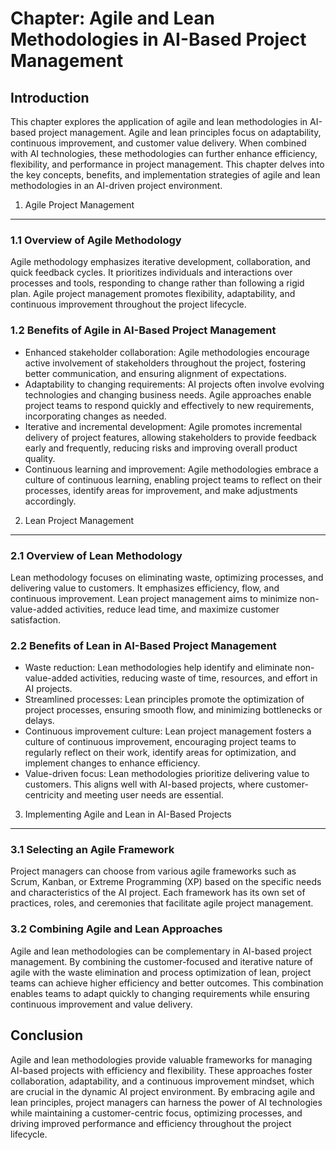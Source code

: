 Chapter: Agile and Lean Methodologies in AI-Based Project Management
====================================================================

Introduction
------------

This chapter explores the application of agile and lean methodologies in AI-based project management. Agile and lean principles focus on adaptability, continuous improvement, and customer value delivery. When combined with AI technologies, these methodologies can further enhance efficiency, flexibility, and performance in project management. This chapter delves into the key concepts, benefits, and implementation strategies of agile and lean methodologies in an AI-driven project environment.

1. Agile Project Management
---------------------------

### 1.1 Overview of Agile Methodology

Agile methodology emphasizes iterative development, collaboration, and quick feedback cycles. It prioritizes individuals and interactions over processes and tools, responding to change rather than following a rigid plan. Agile project management promotes flexibility, adaptability, and continuous improvement throughout the project lifecycle.

### 1.2 Benefits of Agile in AI-Based Project Management

* Enhanced stakeholder collaboration: Agile methodologies encourage active involvement of stakeholders throughout the project, fostering better communication, and ensuring alignment of expectations.
* Adaptability to changing requirements: AI projects often involve evolving technologies and changing business needs. Agile approaches enable project teams to respond quickly and effectively to new requirements, incorporating changes as needed.
* Iterative and incremental development: Agile promotes incremental delivery of project features, allowing stakeholders to provide feedback early and frequently, reducing risks and improving overall product quality.
* Continuous learning and improvement: Agile methodologies embrace a culture of continuous learning, enabling project teams to reflect on their processes, identify areas for improvement, and make adjustments accordingly.

2. Lean Project Management
--------------------------

### 2.1 Overview of Lean Methodology

Lean methodology focuses on eliminating waste, optimizing processes, and delivering value to customers. It emphasizes efficiency, flow, and continuous improvement. Lean project management aims to minimize non-value-added activities, reduce lead time, and maximize customer satisfaction.

### 2.2 Benefits of Lean in AI-Based Project Management

* Waste reduction: Lean methodologies help identify and eliminate non-value-added activities, reducing waste of time, resources, and effort in AI projects.
* Streamlined processes: Lean principles promote the optimization of project processes, ensuring smooth flow, and minimizing bottlenecks or delays.
* Continuous improvement culture: Lean project management fosters a culture of continuous improvement, encouraging project teams to regularly reflect on their work, identify areas for optimization, and implement changes to enhance efficiency.
* Value-driven focus: Lean methodologies prioritize delivering value to customers. This aligns well with AI-based projects, where customer-centricity and meeting user needs are essential.

3. Implementing Agile and Lean in AI-Based Projects
---------------------------------------------------

### 3.1 Selecting an Agile Framework

Project managers can choose from various agile frameworks such as Scrum, Kanban, or Extreme Programming (XP) based on the specific needs and characteristics of the AI project. Each framework has its own set of practices, roles, and ceremonies that facilitate agile project management.

### 3.2 Combining Agile and Lean Approaches

Agile and lean methodologies can be complementary in AI-based project management. By combining the customer-focused and iterative nature of agile with the waste elimination and process optimization of lean, project teams can achieve higher efficiency and better outcomes. This combination enables teams to adapt quickly to changing requirements while ensuring continuous improvement and value delivery.

Conclusion
----------

Agile and lean methodologies provide valuable frameworks for managing AI-based projects with efficiency and flexibility. These approaches foster collaboration, adaptability, and a continuous improvement mindset, which are crucial in the dynamic AI project environment. By embracing agile and lean principles, project managers can harness the power of AI technologies while maintaining a customer-centric focus, optimizing processes, and driving improved performance and efficiency throughout the project lifecycle.
